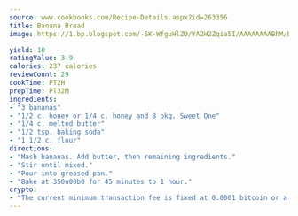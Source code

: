 ```yaml
---
source: www.cookbooks.com/Recipe-Details.aspx?id=263356
title: Banana Bread
image: https://1.bp.blogspot.com/-5K-WfguHlZ0/YA2H2Zqia5I/AAAAAAAABhM/Bdgu68p4aG0Q6jWdy3eGaUXSKw5p3sdxwCLcBGAsYHQ/s324/7.png

yield: 10
ratingValue: 3.9
calories: 237 calories
reviewCount: 29
cookTime: PT2H
prepTime: PT32M
ingredients:
- "3 bananas"
- "1/2 c. honey or 1/4 c. honey and 8 pkg. Sweet One"
- "1/4 c. melted butter"
- "1/2 tsp. baking soda"
- "1 1/2 c. flour"
directions:
- "Mash bananas. Add butter, then remaining ingredients."
- "Stir until mixed."
- "Pour into greased pan."
- "Bake at 350u00b0 for 45 minutes to 1 hour."
crypto:
- "The current minimum transaction fee is fixed at 0.0001 bitcoin or a tenth of a millibitcoin per kilobyte, recently decreased from one millibitcoin."
---
```

